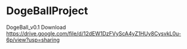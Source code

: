 # DogeBallProject
DogeBall_v0.1 Download
https://drive.google.com/file/d/12dEW1DzFVyScA4yZ1HUy8CysvkL0u-6p/view?usp=sharing
